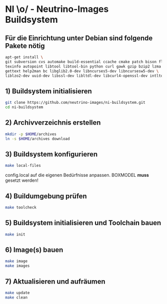 # NI \o/ - Neutrino-Images Buildsystem #

## Für die Einrichtung unter Debian sind folgende Pakete nötig
```bash
apt-get install \
git subversion cvs automake build-essential ccache cmake patch bison flex \
texinfo autopoint libtool libtool-bin python curl gawk gzip bzip2 lzma gperf \
gettext help2man bc libglib2.0-dev libncurses5-dev libncursesw5-dev \
liblzo2-dev uuid-dev libssl-dev libltdl-dev libcurl4-openssl-dev intltool zip

```

## 1) Buildsystem initialisieren
```bash
git clone https://github.com/neutrino-images/ni-buildsystem.git
cd ni-buildsystem
```

## 2) Archivverzeichnis erstellen
```bash
mkdir -p $HOME/archives
ln -s $HOME/archives download
```

## 3) Buildsystem konfigurieren
```bash
make local-files
```
config.local auf die eigenen Bedürfnisse anpassen. BOXMODEL **muss** gesetzt werden!

## 4) Buildumgebung prüfen
```bash
make toolcheck
```

## 5) Buildsystem initialisieren und Toolchain bauen
```bash
make init
```

## 6) Image(s) bauen
```bash
make image
make images
```

## 7) Aktualisieren und aufräumen
```bash
make update
make clean
```

